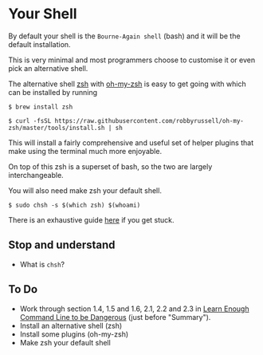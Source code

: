 # Your Shell

By default your shell is the `Bourne-Again shell` (bash) and it will be the default installation.

This is very minimal and most programmers choose to customise it or even pick an alternative shell.

The alternative shell [zsh](http://www.zsh.org/) with [oh-my-zsh](http://ohmyz.sh/) is easy to get going with which can be installed by running

`$ brew install zsh`

`$ curl -fsSL https://raw.githubusercontent.com/robbyrussell/oh-my-zsh/master/tools/install.sh | sh`

This will install a fairly comprehensive and useful set of helper plugins that make using the terminal much more enjoyable.

On top of this zsh is a superset of bash, so the two are largely interchangeable.

You will also need make zsh your default shell.

`$ sudo chsh -s $(which zsh) $(whoami)`

There is an exhaustive guide [here](https://rick.cogley.info/post/use-homebrew-zsh-instead-of-the-osx-default/) if you get stuck.

## Stop and understand

* What is `chsh`? 

## To Do

* Work through section 1.4, 1.5 and 1.6, 2.1, 2.2 and 2.3 in [Learn Enough Command Line to be Dangerous](https://www.learnenough.com/command-line-tutorial) (just before "Summary").
* Install an alternative shell (zsh)
* Install some plugins (oh-my-zsh)
* Make zsh your default shell
